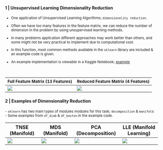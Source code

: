 #### 1 | Unsupervised Learning Dimensionality Reduction

<sub>
  
- One application of Unsupervised Learning Algorithms; <code>dimensionality reduction</code>. <br>

- Often we have too many features in the feature matrix, we can reduce the number of dimension in the problem by using unsupervised learning methods. <br>

- In many problems application different approaches may work better than others, and some might not be very practical to implement due to computational cost. <br>

- In this function, most common methods available in the <code>sklearn</code> library are included & an example code is given. <br>

- An example implementation is viewable in a Kaggle Notebook; [example](https://www.kaggle.com/shtrausslearning/building-an-asset-trading-strategy)

</sub>

<br>

| <sub>Full Feature Matrix (13 Features)</sub> | <sub>Reduced Feature Matrix (4 Features)</sub> |
| - | - |
| ![](https://images-wixmp-ed30a86b8c4ca887773594c2.wixmp.com/f/8cc1eeaa-4046-4c4a-ae93-93d656f68688/dejq952-318b4cf9-a605-486a-ad00-fc90f0bb921f.png?token=eyJ0eXAiOiJKV1QiLCJhbGciOiJIUzI1NiJ9.eyJzdWIiOiJ1cm46YXBwOjdlMGQxODg5ODIyNjQzNzNhNWYwZDQxNWVhMGQyNmUwIiwiaXNzIjoidXJuOmFwcDo3ZTBkMTg4OTgyMjY0MzczYTVmMGQ0MTVlYTBkMjZlMCIsIm9iaiI6W1t7InBhdGgiOiJcL2ZcLzhjYzFlZWFhLTQwNDYtNGM0YS1hZTkzLTkzZDY1NmY2ODY4OFwvZGVqcTk1Mi0zMThiNGNmOS1hNjA1LTQ4NmEtYWQwMC1mYzkwZjBiYjkyMWYucG5nIn1dXSwiYXVkIjpbInVybjpzZXJ2aWNlOmZpbGUuZG93bmxvYWQiXX0.BiPsW7-ijQ4jiCxxwQJt1O5X_JnPMB5IuJr6vz_9pfY) | ![](https://images-wixmp-ed30a86b8c4ca887773594c2.wixmp.com/f/8cc1eeaa-4046-4c4a-ae93-93d656f68688/dejq959-f8094ae9-95f0-4fd6-a824-4a45b5b748d3.png?token=eyJ0eXAiOiJKV1QiLCJhbGciOiJIUzI1NiJ9.eyJzdWIiOiJ1cm46YXBwOjdlMGQxODg5ODIyNjQzNzNhNWYwZDQxNWVhMGQyNmUwIiwiaXNzIjoidXJuOmFwcDo3ZTBkMTg4OTgyMjY0MzczYTVmMGQ0MTVlYTBkMjZlMCIsIm9iaiI6W1t7InBhdGgiOiJcL2ZcLzhjYzFlZWFhLTQwNDYtNGM0YS1hZTkzLTkzZDY1NmY2ODY4OFwvZGVqcTk1OS1mODA5NGFlOS05NWYwLTRmZDYtYTgyNC00YTQ1YjViNzQ4ZDMucG5nIn1dXSwiYXVkIjpbInVybjpzZXJ2aWNlOmZpbGUuZG93bmxvYWQiXX0.2j-oUzDCuKM_5TvrrChlRZNBidFqF7FhQZY81itAtLY) |
</sub>

#### 2 | Examples of Dimensionality Reduction
<sup>
- <code>sklearn</code> has two main types of modules modules for this task; <code>decomposition</code> & <code>manifold</code>. <br>
- Some examples from <code>df_diab</code> & <code>df_boston</code> in the example code.
</sup>
<br>
  
|TNSE (Manifold) | MDS (Manifold) | PCA (Decomposition) | LLE (Manifold Learning) |
| - | - | - | - |
| ![](https://images-wixmp-ed30a86b8c4ca887773594c2.wixmp.com/f/8cc1eeaa-4046-4c4a-ae93-93d656f68688/dejpbp1-6f79b797-285f-46de-b1db-a04093b1daf7.png?token=eyJ0eXAiOiJKV1QiLCJhbGciOiJIUzI1NiJ9.eyJzdWIiOiJ1cm46YXBwOjdlMGQxODg5ODIyNjQzNzNhNWYwZDQxNWVhMGQyNmUwIiwiaXNzIjoidXJuOmFwcDo3ZTBkMTg4OTgyMjY0MzczYTVmMGQ0MTVlYTBkMjZlMCIsIm9iaiI6W1t7InBhdGgiOiJcL2ZcLzhjYzFlZWFhLTQwNDYtNGM0YS1hZTkzLTkzZDY1NmY2ODY4OFwvZGVqcGJwMS02Zjc5Yjc5Ny0yODVmLTQ2ZGUtYjFkYi1hMDQwOTNiMWRhZjcucG5nIn1dXSwiYXVkIjpbInVybjpzZXJ2aWNlOmZpbGUuZG93bmxvYWQiXX0.W3yk0ED4gie1odk7VWG5IRzPSBCxR1tViGvgQoJSN5Y) | ![](https://images-wixmp-ed30a86b8c4ca887773594c2.wixmp.com/f/8cc1eeaa-4046-4c4a-ae93-93d656f68688/dejpbrb-b626aca0-e63c-486c-9feb-9b05a9cfa54e.png?token=eyJ0eXAiOiJKV1QiLCJhbGciOiJIUzI1NiJ9.eyJzdWIiOiJ1cm46YXBwOjdlMGQxODg5ODIyNjQzNzNhNWYwZDQxNWVhMGQyNmUwIiwiaXNzIjoidXJuOmFwcDo3ZTBkMTg4OTgyMjY0MzczYTVmMGQ0MTVlYTBkMjZlMCIsIm9iaiI6W1t7InBhdGgiOiJcL2ZcLzhjYzFlZWFhLTQwNDYtNGM0YS1hZTkzLTkzZDY1NmY2ODY4OFwvZGVqcGJyYi1iNjI2YWNhMC1lNjNjLTQ4NmMtOWZlYi05YjA1YTljZmE1NGUucG5nIn1dXSwiYXVkIjpbInVybjpzZXJ2aWNlOmZpbGUuZG93bmxvYWQiXX0.VfyB2EI-0hUMDqiXzqGcahcygY5zKBXnSoij2qByLQ4) | ![](https://images-wixmp-ed30a86b8c4ca887773594c2.wixmp.com/f/8cc1eeaa-4046-4c4a-ae93-93d656f68688/dejpbrk-386947ca-2ad9-4753-9f19-f24018bd2f7b.png?token=eyJ0eXAiOiJKV1QiLCJhbGciOiJIUzI1NiJ9.eyJzdWIiOiJ1cm46YXBwOjdlMGQxODg5ODIyNjQzNzNhNWYwZDQxNWVhMGQyNmUwIiwiaXNzIjoidXJuOmFwcDo3ZTBkMTg4OTgyMjY0MzczYTVmMGQ0MTVlYTBkMjZlMCIsIm9iaiI6W1t7InBhdGgiOiJcL2ZcLzhjYzFlZWFhLTQwNDYtNGM0YS1hZTkzLTkzZDY1NmY2ODY4OFwvZGVqcGJyay0zODY5NDdjYS0yYWQ5LTQ3NTMtOWYxOS1mMjQwMThiZDJmN2IucG5nIn1dXSwiYXVkIjpbInVybjpzZXJ2aWNlOmZpbGUuZG93bmxvYWQiXX0.8M0aiZfSuiiMsEl1RrTKRiggizZUqGjKxDlp51Rvg3Y) | ![](https://images-wixmp-ed30a86b8c4ca887773594c2.wixmp.com/f/8cc1eeaa-4046-4c4a-ae93-93d656f68688/dejpbsn-133b0cf2-fbee-488c-8843-2c78d9a0e57e.png?token=eyJ0eXAiOiJKV1QiLCJhbGciOiJIUzI1NiJ9.eyJzdWIiOiJ1cm46YXBwOjdlMGQxODg5ODIyNjQzNzNhNWYwZDQxNWVhMGQyNmUwIiwiaXNzIjoidXJuOmFwcDo3ZTBkMTg4OTgyMjY0MzczYTVmMGQ0MTVlYTBkMjZlMCIsIm9iaiI6W1t7InBhdGgiOiJcL2ZcLzhjYzFlZWFhLTQwNDYtNGM0YS1hZTkzLTkzZDY1NmY2ODY4OFwvZGVqcGJzbi0xMzNiMGNmMi1mYmVlLTQ4OGMtODg0My0yYzc4ZDlhMGU1N2UucG5nIn1dXSwiYXVkIjpbInVybjpzZXJ2aWNlOmZpbGUuZG93bmxvYWQiXX0.P_epVqtFszpO0HQ1ZF8IRj2dMqioSNe9qfECE5IjAh0)
